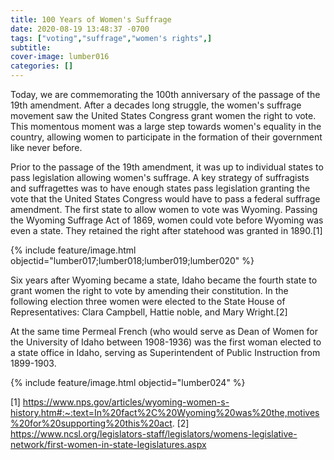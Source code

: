 ```yaml
---
title: 100 Years of Women's Suffrage
date: 2020-08-19 13:48:37 -0700
tags: ["voting","suffrage","women's rights",]
subtitle: 
cover-image: lumber016
categories: []
---
```


Today, we are commemorating the 100th anniversary of the passage of the 19th amendment. After a decades long struggle, the women's suffrage movement saw the United States Congress grant women the right to vote. This momentous moment was a large step towards women's equality in the country, allowing women to participate in the formation of their government like never before. 

Prior to the passage of the 19th amendment, it was up to individual states to pass legislation allowing women's suffrage. A key strategy of suffragists and suffragettes was to have enough states pass legislation granting the vote that the United States Congress would have to pass a federal suffrage amendment. The first state to allow women to vote was Wyoming. Passing the Wyoming Suffrage Act of 1869, women could vote before Wyoming was even a state. They retained the right after statehood was granted in 1890.[1]

{% include feature/image.html objectid="lumber017;lumber018;lumber019;lumber020" %}

Six years after Wyoming became a state, Idaho became the fourth state to grant women the right to vote by amending their constitution. In the following election three women were elected to the State House of Representatives: Clara Campbell, Hattie noble, and Mary Wright.[2] 

At the same time Permeal French (who would serve as Dean of Women for the University of Idaho between 1908-1936) was the first woman elected to a state office in Idaho, serving as Superintendent of Public Instruction from 1899-1903.

{% include feature/image.html objectid="lumber024" %}


[1] https://www.nps.gov/articles/wyoming-women-s-history.htm#:~:text=In%20fact%2C%20Wyoming%20was%20the,motives%20for%20supporting%20this%20act.
[2] https://www.ncsl.org/legislators-staff/legislators/womens-legislative-network/first-women-in-state-legislatures.aspx